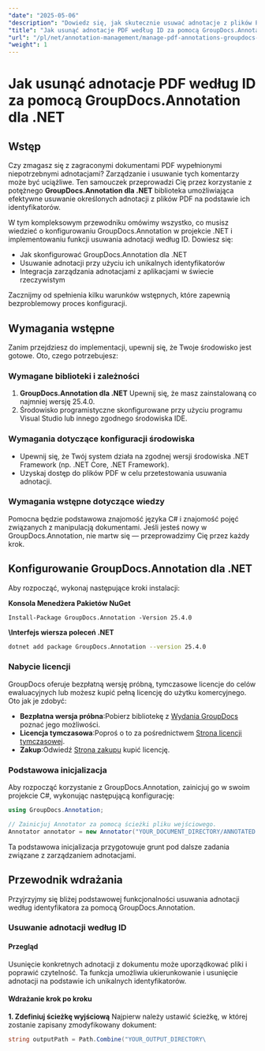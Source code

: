 ```yaml
---
"date": "2025-05-06"
"description": "Dowiedz się, jak skutecznie usuwać adnotacje z plików PDF i innych dokumentów za pomocą GroupDocs.Annotation dla .NET. Odkryj przewodniki krok po kroku, najlepsze praktyki i zastosowania w świecie rzeczywistym."
"title": "Jak usunąć adnotacje PDF według ID za pomocą GroupDocs.Annotation dla .NET"
"url": "/pl/net/annotation-management/manage-pdf-annotations-groupdocs-dotnet-remove-id/"
"weight": 1
---
```


# Jak usunąć adnotacje PDF według ID za pomocą GroupDocs.Annotation dla .NET

## Wstęp

Czy zmagasz się z zagraconymi dokumentami PDF wypełnionymi niepotrzebnymi adnotacjami? Zarządzanie i usuwanie tych komentarzy może być uciążliwe. Ten samouczek przeprowadzi Cię przez korzystanie z potężnego **GroupDocs.Annotation dla .NET** biblioteka umożliwiająca efektywne usuwanie określonych adnotacji z plików PDF na podstawie ich identyfikatorów.

W tym kompleksowym przewodniku omówimy wszystko, co musisz wiedzieć o konfigurowaniu GroupDocs.Annotation w projekcie .NET i implementowaniu funkcji usuwania adnotacji według ID. Dowiesz się:
- Jak skonfigurować GroupDocs.Annotation dla .NET
- Usuwanie adnotacji przy użyciu ich unikalnych identyfikatorów
- Integracja zarządzania adnotacjami z aplikacjami w świecie rzeczywistym

Zacznijmy od spełnienia kilku warunków wstępnych, które zapewnią bezproblemowy proces konfiguracji.

## Wymagania wstępne

Zanim przejdziesz do implementacji, upewnij się, że Twoje środowisko jest gotowe. Oto, czego potrzebujesz:

### Wymagane biblioteki i zależności
1. **GroupDocs.Annotation dla .NET** Upewnij się, że masz zainstalowaną co najmniej wersję 25.4.0.
2. Środowisko programistyczne skonfigurowane przy użyciu programu Visual Studio lub innego zgodnego środowiska IDE.

### Wymagania dotyczące konfiguracji środowiska
- Upewnij się, że Twój system działa na zgodnej wersji środowiska .NET Framework (np. .NET Core, .NET Framework).
- Uzyskaj dostęp do plików PDF w celu przetestowania usuwania adnotacji.

### Wymagania wstępne dotyczące wiedzy
Pomocna będzie podstawowa znajomość języka C# i znajomość pojęć związanych z manipulacją dokumentami. Jeśli jesteś nowy w GroupDocs.Annotation, nie martw się — przeprowadzimy Cię przez każdy krok.

## Konfigurowanie GroupDocs.Annotation dla .NET

Aby rozpocząć, wykonaj następujące kroki instalacji:

**Konsola Menedżera Pakietów NuGet**

```shell
Install-Package GroupDocs.Annotation -Version 25.4.0
```

**\Interfejs wiersza poleceń .NET**

```bash
dotnet add package GroupDocs.Annotation --version 25.4.0
```

### Nabycie licencji
GroupDocs oferuje bezpłatną wersję próbną, tymczasowe licencje do celów ewaluacyjnych lub możesz kupić pełną licencję do użytku komercyjnego. Oto jak je zdobyć:
- **Bezpłatna wersja próbna**:Pobierz bibliotekę z [Wydania GroupDocs](https://releases.groupdocs.com/annotation/net/) poznać jego możliwości.
- **Licencja tymczasowa**:Poproś o to za pośrednictwem [Strona licencji tymczasowej](https://purchase.groupdocs.com/temporary-license/).
- **Zakup**:Odwiedź [Strona zakupu](https://purchase.groupdocs.com/buy) kupić licencję.

### Podstawowa inicjalizacja
Aby rozpocząć korzystanie z GroupDocs.Annotation, zainicjuj go w swoim projekcie C#, wykonując następującą konfigurację:

```csharp
using GroupDocs.Annotation;

// Zainicjuj Annotator za pomocą ścieżki pliku wejściowego.
Annotator annotator = new Annotator("YOUR_DOCUMENT_DIRECTORY/ANNOTATED.pdf");
```

Ta podstawowa inicjalizacja przygotowuje grunt pod dalsze zadania związane z zarządzaniem adnotacjami.

## Przewodnik wdrażania

Przyjrzyjmy się bliżej podstawowej funkcjonalności usuwania adnotacji według identyfikatora za pomocą GroupDocs.Annotation.

### Usuwanie adnotacji według ID
#### Przegląd
Usunięcie konkretnych adnotacji z dokumentu może uporządkować pliki i poprawić czytelność. Ta funkcja umożliwia ukierunkowanie i usunięcie adnotacji na podstawie ich unikalnych identyfikatorów.

#### Wdrażanie krok po kroku
**1. Zdefiniuj ścieżkę wyjściową**
Najpierw należy ustawić ścieżkę, w której zostanie zapisany zmodyfikowany dokument:

```csharp
string outputPath = Path.Combine("YOUR_OUTPUT_DIRECTORY\